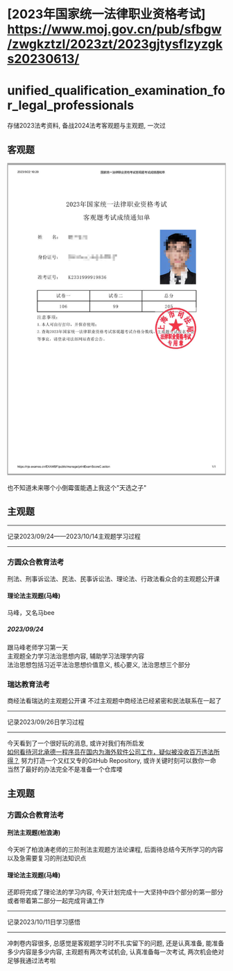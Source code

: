 # [2023年国家统一法律职业资格考试] <https://www.moj.gov.cn/pub/sfbgw/zwgkztzl/2023zt/2023gjtysflzyzgks20230613/>
# unified_qualification_examination_for_legal_professionals 
存储2023法考资料, 备战2024法考客观题与主观题, 一次过

## 客观题
![alt 客观题成绩单](https://github.com/YoonaLimSauce/unified_qualification_examination_for_legal_professionals/blob/main/Picture/%E5%9B%BD%E5%AE%B6%E7%BB%9F%E4%B8%80%E6%B3%95%E5%BE%8B%E8%81%8C%E4%B8%9A%E8%B5%84%E6%A0%BC%E8%80%83%E8%AF%95%E5%AE%A2%E8%A7%82%E9%A2%98%E8%80%83%E8%AF%95%E6%88%90%E7%BB%A9%E9%80%9A%E7%9F%A5%E5%8D%95.jpg "2023客观题成绩单")

也不知道未来哪个小倒霉蛋能遇上我这个"天选之子"

## 主观题
***   
记录2023/09/24——2023/10/14主观题学习过程
***   
### 方圆众合教育法考
刑法、刑事诉讼法、民法、民事诉讼法、理论法、行政法看众合的主观题公开课
#### 理论法主观题(马峰)
马峰，又名马bee
##### 2023/09/24
跟马峰老师学习第一天    
主观题全力学习法治思想内容, 辅助学习法理学内容      
法治思想包括习近平法治思想价值意义, 核心要义, 法治思想三个部分
### 瑞达教育法考
商经法看瑞达的主观题公开课
不过主观题中商经法已经紧密和民法联系在一起了

***   
记录2023/09/26日学习过程
***   
今天看到了一个很好玩的消息, 或许对我们有所启发   
[如何看待河北承德一程序员在国内为海外软件公司工作，疑似被没收百万违法所得？](https://www.zhihu.com/question/623649564/answer/3226035021)
努力打造一个又红又专的GitHub Repository, 或许关键时刻可以救你一命    
当然了最好的办法完全不是准备一个仓库喽    

## 主观题
### 方圆众合教育法考
#### 刑法主观题(柏浪涛)
今天听了柏浪涛老师的三阶刑法主观题方法论课程, 后面待总结今天所学习的内容以及急需要复习的刑法知识点   
#### 理论法主观题(马峰)
还即将完成了理论法的学习内容, 今天计划完成十一大坚持中四个部分的第一部分或者带着第二部分一起完成背诵工作

***
记录2023/10/11日学习感悟
***
冲刺卷内容很多, 总感觉是客观题学习时不扎实留下的问题, 还是认真准备, 能准备多少内容是多少内容, 主观题有两次考试机会, 认真准备每一次考试, 两次机会绝对足够我通过法考啦
